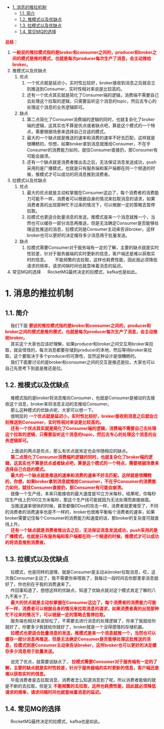 
<!-- TOC -->

- [1. 消息的推拉机制](#1-消息的推拉机制)
    - [1.1. 简介](#11-简介)
    - [1.2. 推模式以及优缺点](#12-推模式以及优缺点)
    - [1.3. 拉模式以及优缺点](#13-拉模式以及优缺点)
    - [1.4. 常见MQ的选择](#14-常见mq的选择)

<!-- /TOC -->

**<font color = "red">总结：</font>**  
1. **<font color = "red">一般说的推拉模式指的是broker和consumer之间的，producer和broker之间的模式是推的模式，也就是每次producer每次生产了消息，会主动推给broker。</font>**  
2. 推模式以及优缺点
    1. 优点
        1. 一个优点就是延迟小，实时性比较好，broker接收到消息之后就会立刻推送到Consumer，实时性相对来说是比较高的。  
        2. 还有一个优点其实就是简化了Consumer端的逻辑，消费端不需要自己去处理这个拉取的逻辑，只需要监听这个消息的topic，然后去专心的处理这个消息的业务逻辑即可。  
    2. 缺点
        1. 第二点简化了Consumer消费端的逻辑的同时，也就复杂化了broker端的逻辑，这其实也不算是优点或者缺点吧，算是这个模式的一个特点，需要根据场景来选择自己合适的模式。
        2. 最大的一个缺点就是推送的速率和消费的速率不好去匹配，这样就是很糟糕的，你想，如果broker拿到消息就推给Consumer，不在乎Consumer的消费能力如何，就往Consumer直接扔，那Consumer有可能会崩溃。
        3. 还有一个缺点就是消费者推出去之后，无法保证消息发送成功，push采用的是广播模式，也就是只有服务端和客户端都在同一个频道的时候，推模式才可以成功的将消息推到消费者。
3. 拉模式以及优缺点  
    1. 优点
        1. 最大的优点就是主动权掌握在Consumer这边了，每个消费者的消费能力可能不一样，消费者可以根据自身的情况来拉取消息的请求，如果消费者真的出现那种忙不过来的情况下，可以根据一定的策略去暂停拉取。
        2. 拉模式也更适合批量消息的发送，推模式是来一个消息就推一个，当然也可以缓存一部分消息再推送，但是无法确定Consumer是否能够处理这批推送的消息，拉模式则是Consumer主动来告诉broker，这样broker也可以更好的决定缓存多少消息用于批量发送。
    2. 缺点
        1. 拉模式需要Consumer对于服务端有一定的了解，主要的缺点就是实时性较差，针对于服务器端的实时更新的信息，客户端还是难以获取实时的信息。
        &emsp; 不能频繁的去拉取，这样也耗费性能，因此就必须降低请求的频率，请求间隔时间也就意味着消息的延迟。  
4. 常见MQ的选择
&emsp; RocketMQ最终决定的拉模式，kafka也是如此。  

# 1. 消息的推拉机制   
<!-- 
必须知道的消息的推拉机制 
https://mp.weixin.qq.com/s/R404jL45InVcf_3bWefxxw
-->


## 1.1. 简介
&emsp; 我们下面 **<font color = "red">要说的推拉模式指的是broker和consumer之间的，producer和broker之间的模式是推的模式，也就是每次producer每次生产了消息，会主动推给broker。</font>**  
&emsp; 其实这个大家也应该好理解，如果producer和broker之间交互用broker来拉取，就会怪怪的，每次消息都要存储到producer的本地，然后等待broker来拉取，这个要取决于多个producer的可靠性，显然这种设计是很糟糕的。  
&emsp; 我们下面要讨论的是broker和consumer之间的交互是推还是拉，大家也可以自己先思考下到底是推还是拉。  


## 1.2. 推模式以及优缺点
&emsp; 推模式指的是broker将消息推向Consumer，也就是Consumer是被动的去接收这个消息，broker来将消息主动的去推给Consumer。  
&emsp; 那么这种模式的优缺点呢，大家可以想一下。  
&emsp; 很明显的 **<font color = "red">一个优点就是延迟小，实时性比较好，broker接收到消息之后就会立刻推送到Consumer，实时性相对来说是比较高的。</font>**  
&emsp; **<font color = "red">还有一个优点其实就是简化了Consumer端的逻辑，消费端不需要自己去处理这个拉取的逻辑，只需要监听这个消息的topic，然后去专心的处理这个消息的业务逻辑即可。</font>**   


&emsp; 上面说的两点是优点，那么有优点就肯定也会伴随相应的缺点。  
&emsp; **<font color = "red">第二点简化了Consumer消费端的逻辑的同时，也就复杂化了broker端的逻辑，这其实也不算是优点或者缺点吧，算是这个模式的一个特点，需要根据场景来选择自己合适的模式。</font>**  
&emsp; **<font color = "red">最大的一个缺点就是推送的速率和消费的速率不好去匹配，这样就是很糟糕的，你想，如果broker拿到消息就推给Consumer，不在乎Consumer的消费能力如何，就往Consumer直接扔，那Consumer有可能会崩溃。</font>**  
&emsp; 就像一个生产线，本来只能接收的最大速度是10立方米每秒，结果呢，你每秒往生产线上扔100立方米每秒，那这个生产线可能就因为无法处理而直接崩盘。  
&emsp; 当推送速率很快的时候，甚至都像DDos的攻击一样，消费者就更难受了，不同的消费者的消费速率也是不一样的，broker也很难平衡每个消费者的速率，如果broker需要记住每个Consumer的消费能力和速度的话，那broker的复杂度可就直线上升。  
&emsp; **<font color = "red">还有一个缺点就是消费者推出去之后，无法保证消息发送成功，push采用的是广播模式，也就是只有服务端和客户端都在同一个频道的时候，推模式才可以成功的将消息推到消费者。</font>**  

## 1.3. 拉模式以及优缺点  
&emsp; 拉模式，也是同样的道理，就是Consumer是主动从broker拉取消息，哎，这次我Consumer主动了，我不需要你来喂我了，我每过一段时间去你那里拿消息就好了，你也别在乎我的消费速率了。  
&emsp; 咋回事知道了，想想这样的优缺点，知道了优缺点就对这个模式肯定了解的八九不离十了。  
&emsp; **<font color = "red">最大的优点就是主动权掌握在Consumer这边了，每个消费者的消费能力可能不一样，消费者可以根据自身的情况来拉取消息的请求，如果消费者真的出现那种忙不过来的情况下，可以根据一定的策略去暂停拉取。</font>**  
&emsp; 服务端也相对来说轻松了，不需要去进行消息的处理逻辑了，你来了我就给你就好了，你要多少我就给你就好了，broker就是一个没得感情的存储机器。  
&emsp; **<font color = "red">拉模式也更适合批量消息的发送，推模式是来一个消息就推一个，当然也可以缓存一部分消息再推送，但是无法确定Consumer是否能够处理这批推送的消息，拉模式则是Consumer主动来告诉broker，这样broker也可以更好的决定缓存多少消息用于批量发送。</font>**    

&emsp; 说完了优点，就需要说缺点了， **<font color = "red">拉模式需要Consumer对于服务端有一定的了解，主要的缺点就是实时性较差，针对于服务器端的实时更新的信息，客户端还是难以获取实时的信息。</font>**    
&emsp; 毕竟消费者是去拉取消息，消费者怎么知道消息到了呢，所以消费者能做的就是不断的去拉取，但是又 **<font color = "red">不能频繁的去拉取，这样也耗费性能，因此就必须降低请求的频率，请求间隔时间也就意味着消息的延迟。</font>**  

## 1.4. 常见MQ的选择  
&emsp; RocketMQ最终决定的拉模式，kafka也是如此。  

<!-- 
必须知道的消息的推拉机制 
https://mp.weixin.qq.com/s/R404jL45InVcf_3bWefxxw
-->
